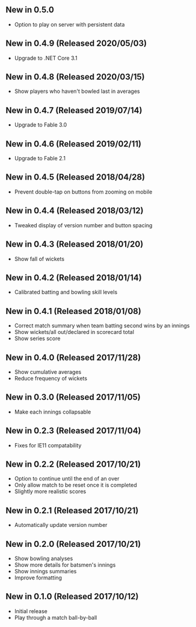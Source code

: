 ## New in 0.5.0
* Option to play on server with persistent data

## New in 0.4.9 (Released 2020/05/03)
* Upgrade to .NET Core 3.1

## New in 0.4.8 (Released 2020/03/15)
* Show players who haven't bowled last in averages

## New in 0.4.7 (Released 2019/07/14)
* Upgrade to Fable 3.0

## New in 0.4.6 (Released 2019/02/11)
* Upgrade to Fable 2.1

## New in 0.4.5 (Released 2018/04/28)
* Prevent double-tap on buttons from zooming on mobile

## New in 0.4.4 (Released 2018/03/12)
* Tweaked display of version number and button spacing

## New in 0.4.3 (Released 2018/01/20)
* Show fall of wickets

## New in 0.4.2 (Released 2018/01/14)
* Calibrated batting and bowling skill levels

## New in 0.4.1 (Released 2018/01/08)
* Correct match summary when team batting second wins by an innings
* Show wickets/all out/declared in scorecard total
* Show series score

## New in 0.4.0 (Released 2017/11/28)
* Show cumulative averages
* Reduce frequency of wickets

## New in 0.3.0 (Released 2017/11/05)
* Make each innings collapsable

## New in 0.2.3 (Released 2017/11/04)
* Fixes for IE11 compatability

## New in 0.2.2 (Released 2017/10/21)
* Option to continue until the end of an over
* Only allow match to be reset once it is completed
* Slightly more realistic scores

## New in 0.2.1 (Released 2017/10/21)
* Automatically update version number

## New in 0.2.0 (Released 2017/10/21)
* Show bowling analyses
* Show more details for batsmen's innings
* Show innings summaries
* Improve formatting

## New in 0.1.0 (Released 2017/10/12)
* Initial release
* Play through a match ball-by-ball